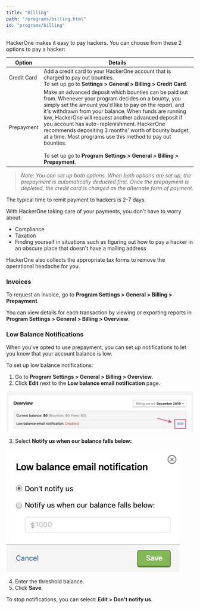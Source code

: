 ```yaml
---
title: "Billing"
path: "/programs/billing.html"
id: "programs/billing"
---
```


HackerOne makes it easy to pay hackers. You can choose from these 2 options to pay a hacker:

Option | Details
------ | ------
Credit Card | Add a credit card to your HackerOne account that is charged to pay out bounties.<br>To set up go to **Settings > General > Billing > Credit Card**.
Prepayment | Make an advanced deposit which bounties can be paid out from. Whenever your program decides on a bounty, you simply set the amount you'd like to pay on the report, and it's withdrawn from your balance. When funds are running low, HackerOne will request another advanced deposit if you account has auto-replenishment. HackerOne recommends depositing 3 months' worth of bounty budget at a time. Most programs use this method to pay out bounties.<br><br>To set up go to **Program Settings > General > Billing > Prepayment**.

><i>Note: You can set up both options. When both options are set up, the prepayment is automatically deducted first. Once the prepayment is depleted, the credit card is charged as the alternate form of payment.</i>

The typical time to remit payment to hackers is 2-7 days.

With HackerOne taking care of your payments, you don't have to worry about:
* Compliance
* Taxation
* Finding yourself in situations such as figuring out how to pay a hacker in an obscure place that doesn't have a mailing address

HackerOne also collects the appropriate tax forms to remove the operational headache for you.

### Invoices

To request an invoice, go to **Program Settings > General > Billing > Prepayment**.

You can view details for each transaction by viewing or exporting reports in **Program Settings > General > Billing > Overview**.

### Low Balance Notifications

When you've opted to use prepayment, you can set up notifications to let you know that your account balance is low.

To set up low balance notifications:
1. Go to **Program Settings > General > Billing > Overview**.
2. Click **Edit** next to the **Low balance email notification** page.

![low balance email notification edit button](./images/low-balance-reminder-1.png)

3. Select **Notify us when our balance falls below:**

![notify us when our balance falls below option](./images/low-balance-reminder-2.png)

4. Enter the threshold balance.
5. Click **Save**.

To stop notifications, you can select: **Edit > Don't notify us**.
